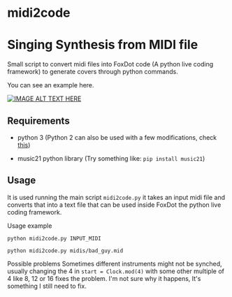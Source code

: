 # midi2code

# Singing Synthesis from MIDI file

Small script to convert midi files into FoxDot code (A python live coding framework) to generate covers through python commands.

You can see an example here.

[![IMAGE ALT TEXT HERE](http://img.youtube.com/vi/fCMHcZfPvDA/0.jpg)](https://www.youtube.com/watch?v=fCMHcZfPvDA)

## Requirements

- python 3 (Python 2 can also be used with a few modifications, check [this](https://github.com/mathigatti/midi2voice/commit/94bd363bc887fbc8b3206d318a01a2ba77e970d5))

- music21 python library (Try something like: `pip install music21`)

## Usage
It is used running the main script `midi2code.py` it takes an input midi file and converts that into a text file that can be used inside FoxDot the python live coding framework.

Usage example

```
python midi2code.py INPUT_MIDI

python midi2code.py midis/bad_guy.mid
```

Possible problems
Sometimes different instruments might not be synched, usually changing the 4 in `start = Clock.mod(4)` with some other multiple of 4 like 8, 12 or 16 fixes the problem. I'm not sure why it happens, It's something I still need to fix.